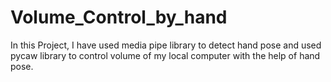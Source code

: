 # Volume_Control_by_hand
In this Project, I have used media pipe library to detect hand pose and used pycaw library to control volume of my local computer with the help of hand pose. 


